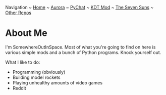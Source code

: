Navigation ~ [Home](https://somewhereoutinspace.github.io/) ~ [Aurora](https://somewhereoutinspace.github.io/AURORA-Clicker/) ~ [PyChat](https://somewhereoutinspace.github.io/PyChat/) ~ [KDT Mod](https://somewhereoutinspace.github.io/Kerman-Drive-Technologies/) ~ [The Seven Suns](https://somewhereoutinspace.github.io/The-Seven-Suns) ~ [Other Repos](https://somewhereoutinspace.github.io/OTHER)

# About Me
I'm SomewhereOutInSpace. Most of what you're going to find on here is various simple mods and a bunch of Python programs. Knock yourself out.

What I like to do:
- Programming (obviously)
- Building model rockets 
- Playing unhealthy amounts of video games
- Reddit

